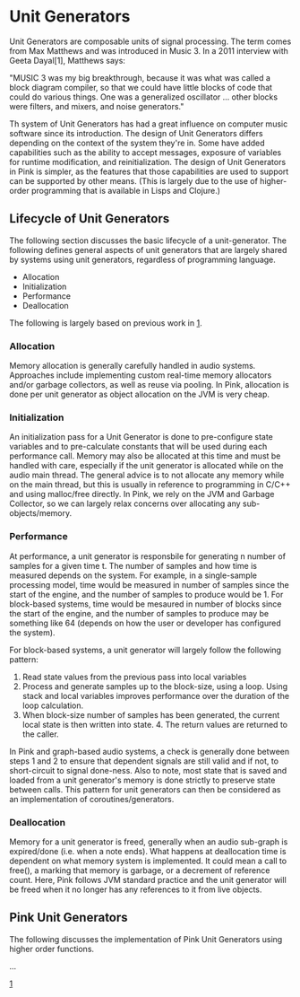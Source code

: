 # Unit Generators

Unit Generators are composable units of signal processing. The term comes from Max Matthews and was introduced in Music 3. In a 2011 interview with Geeta Dayal[1], Matthews says:

"MUSIC 3 was my big breakthrough, because it was what was called a block diagram compiler, so that we could have little blocks of code that could do various things. One was a generalized oscillator … other blocks were filters, and mixers, and noise generators."

Th system of Unit Generators has had a great influence on computer music software since its introduction. The design of Unit Generators differs depending on the context of the system they're in.  Some have added capabilities such as the ability to accept messages, exposure of variables for runtime modification, and reinitialization.  The design of Unit Generators in Pink is simpler, as the features that those capabilities are used to support can be supported by other means.  (This is largely due to the use of higher-order programming that is available in Lisps and Clojure.) 

## Lifecycle of Unit Generators

The following section discusses the basic lifecycle of a unit-generator. The following defines general aspects of unit generators that are largely shared by systems using unit generators, regardless of programming language. 

* Allocation
* Initialization
* Performance
* Deallocation

The following is largely based on previous work in [1](http://kunstmusik.com/2014/09/23/extending-aura-with-csound-opcodes/).

### Allocation

Memory allocation is generally carefully handled in audio systems.  Approaches include implementing custom real-time memory allocators and/or garbage collectors, as well as reuse via pooling. In Pink, allocation is done per unit generator as object allocation on the JVM is very cheap.  


### Initialization

An initialization pass for a Unit Generator is done to pre-configure state variables and to pre-calculate constants that will be used during each performance call. Memory may also be allocated at this time and must be handled with care, especially if the unit generator is allocated while on the audio main thread. The general advice is to not allocate any memory while on the main thread, but this is usually in reference to programming in C/C++ and using malloc/free directly.  In Pink, we rely on the JVM and Garbage Collector, so we can largely relax concerns over allocating any sub-objects/memory.


### Performance

At performance, a unit generator is responsbile for generating n number of samples for a given time t.  The number of samples and how time is measured depends on the system. For example, in a single-sample processing model, time would be measured in number of samples since the start of the engine, and the number of samples to produce would be 1.  For block-based systems, time would be mesaured in number of blocks since the start of the engine, and the number of samples to produce may be something like 64 (depends on how the user or developer has configured the system). 

For block-based systems, a unit generator will largely follow the following pattern:

1. Read state values from the previous pass into local variables
2. Process and generate samples up to the block-size, using a loop.  Using stack and local variables improves performance over the duration of the loop calculation.  
3. When block-size number of samples has been generated, the current local state is then written into state. 4. The return values are returned to the caller. 

In Pink and graph-based audio systems, a check is generally done between steps 1 and 2 to ensure that dependent signals are still valid and if not, to short-circuit to signal done-ness. Also to note, most state that is saved and loaded from a unit generator's memory is done strictly to preserve state between calls.  This pattern for unit generators can then be considered as an implementation of coroutines/generators.  

### Deallocation

Memory for a unit generator is freed, generally when an audio sub-graph is expired/done (i.e. when a note ends).  What happens at deallocation time is dependent on what memory system is implemented.  It could mean a call to free(), a marking that memory is garbage, or a decrement of reference count. Here, Pink follows JVM standard practice and the unit generator will be freed when it no longer has any references to it from live objects. 


## Pink Unit Generators

The following discusses the implementation of Pink Unit Generators using higher order functions.  

...

[1](http://blog.frieze.com/max-mathews)
